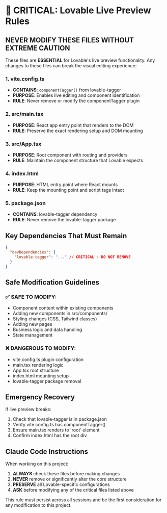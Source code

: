 # 🚨 CRITICAL: Lovable Live Preview Rules

## NEVER MODIFY THESE FILES WITHOUT EXTREME CAUTION

These files are **ESSENTIAL** for Lovable's live preview functionality. Any changes to these files can break the visual editing experience:

### 1. **vite.config.ts**
- **CONTAINS**: `componentTagger()` from lovable-tagger
- **PURPOSE**: Enables live editing and component identification
- **RULE**: Never remove or modify the componentTagger plugin

### 2. **src/main.tsx**
- **PURPOSE**: React app entry point that renders to the DOM
- **RULE**: Preserve the exact rendering setup and DOM mounting

### 3. **src/App.tsx**
- **PURPOSE**: Root component with routing and providers
- **RULE**: Maintain the component structure that Lovable expects

### 4. **index.html**
- **PURPOSE**: HTML entry point where React mounts
- **RULE**: Keep the mounting point and script tags intact

### 5. **package.json**
- **CONTAINS**: lovable-tagger dependency
- **RULE**: Never remove the lovable-tagger package

## Key Dependencies That Must Remain

```json
{
  "devDependencies": {
    "lovable-tagger": "..." // CRITICAL - DO NOT REMOVE
  }
}
```

## Safe Modification Guidelines

### ✅ SAFE TO MODIFY:
- Component content within existing components
- Adding new components in src/components/
- Styling changes (CSS, Tailwind classes)
- Adding new pages
- Business logic and data handling
- State management

### ❌ DANGEROUS TO MODIFY:
- vite.config.ts plugin configuration
- main.tsx rendering logic
- App.tsx root structure
- index.html mounting setup
- lovable-tagger package removal

## Emergency Recovery

If live preview breaks:
1. Check that lovable-tagger is in package.json
2. Verify vite.config.ts has componentTagger()
3. Ensure main.tsx renders to 'root' element
4. Confirm index.html has the root div

## Claude Code Instructions

When working on this project:
1. **ALWAYS** check these files before making changes
2. **NEVER** remove or significantly alter the core structure
3. **PRESERVE** all Lovable-specific configurations
4. **ASK** before modifying any of the critical files listed above

This rule must persist across all sessions and be the first consideration for any modification to this project.